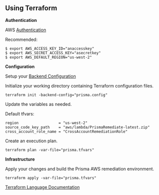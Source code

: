 ## Using Terraform

**Authentication**

AWS [Authentication](https://registry.terraform.io/providers/hashicorp/aws/latest/docs#authentication)

Recommended:
```
$ export AWS_ACCESS_KEY_ID="anaccesskey"
$ export AWS_SECRET_ACCESS_KEY="asecretkey"
$ export AWS_DEFAULT_REGION="us-west-2"
```

**Configuration**

Setup your [Backend Configuration](https://www.terraform.io/docs/backends/config.html#backend-configuration-file)

Initialize your working directory containing Terraform configuration files.
```
terraform init -backend-config="prisma.config"
```

Update the variables as needed.

Default tfvars:
```
region                  = "us-west-2"
source_code_key_path    = "aws/lambda/PrismaRemediate-latest.zip"
cross_account_role_name = "CrossAccountRemediationRole"
```

Create an execution plan.
```
terraform plan -var-file="prisma.tfvars"
```

**Infrastructure**

Apply your changes and build the Prisma AWS remediation environment.
```
terraform apply -var-file="prisma.tfvars"
```

[Terraform Language Documentation](https://www.terraform.io/docs/configuration/index.html)

